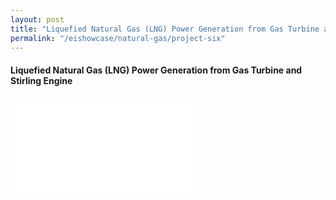 ```yaml
---
layout: post
title: "Liquefied Natural Gas (LNG) Power Generation from Gas Turbine and Stirling Engine"
permalink: "/eishowcase/natural-gas/project-six"
---
```

#### Liquefied Natural Gas (LNG) Power Generation from Gas Turbine and Stirling Engine

<div class="showcase-embed-container">
	<embed type="application/pdf" src="/files/showcase/natural_gas_06.pdf#view=FitH">
</div>
